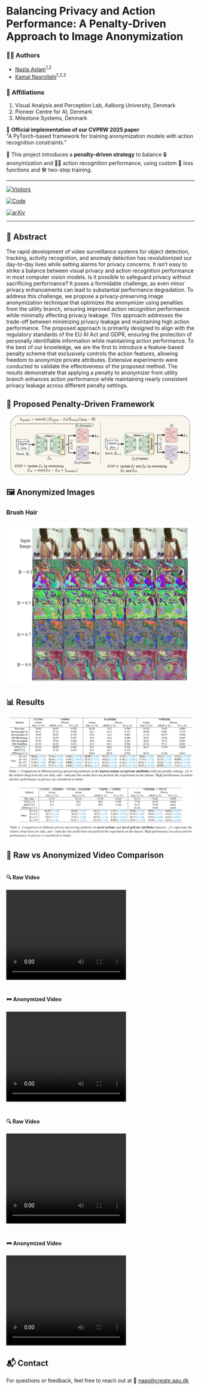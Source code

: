 
# Balancing Privacy and Action Performance: A Penalty-Driven Approach to Image Anonymization

### 👩‍💻 Authors  
- [Nazia Aslam](https://github.com/Rabusi)<sup>1,2</sup>  
- [Kamal Nasrollahi](https://www.linkedin.com/in/kamal-nasrollahi-676b3352/)<sup>1,2,3</sup>  

### 📍 Affiliations  
1. Visual Analysis and Perception Lab, Aalborg University, Denmark  
2. Pioneer Centre for AI, Denmark  
3. Milestone Systems, Denmark


📌 **Official implementation of our CVPRW 2025 paper**  
"A PyTorch-based framework for training anonymization models with action recognition constraints."

🧠 This project introduces a **penalty-driven strategy** to balance 🔒 anonymization and 🏃‍♀️ action recognition performance, using custom 🧪 loss functions and 🛠️ two-step training.

---

[![Visitors](https://visitor-badge.glitch.me/badge?page_id=Rabusi.Balancing-Privacy-and-Action-Performance-A-Penalty-Driven-Approach-to-Image-Anonymization)](https://github.com/Rabusi/Balancing-Privacy-and-Action-Performance-A-Penalty-Driven-Approach-to-Image-Anonymization)

[![Code](https://img.shields.io/badge/GitHub-Repository-blue?logo=github)](https://github.com/Rabusi/Balancing-Privacy-and-Action-Performance-A-Penalty-Driven-Approach-to-Image-Anonymization)

[![arXiv](https://img.shields.io/badge/arXiv-2504.14301-b31b1b?logo=arxiv&logoColor=white)](https://arxiv.org/pdf/2504.14301)


---


## 📄 Abstract

The rapid development of video surveillance systems for object detection, tracking, activity recognition, and anomaly detection has revolutionized our day-to-day lives while setting alarms for privacy concerns. It isn’t easy to strike a balance between visual privacy and action recognition performance in most computer vision models. Is it possible to safeguard privacy without sacrificing performance? It poses a formidable challenge, as even minor privacy enhancements can lead to substantial performance degradation. To address this challenge, we propose a privacy-preserving image anonymization technique that optimizes the anonymizer using penalties from the utility branch, ensuring improved action recognition performance while minimally affecting privacy leakage. This approach addresses the trade-off between minimizing privacy leakage and maintaining high action performance. The proposed approach is primarily designed to align with the regulatory standards of the EU AI Act and GDPR, ensuring the protection of personally identifiable information while maintaining action performance. To the best of our knowledge, we are the first to introduce a feature-based penalty scheme that exclusively controls the action features, allowing freedom to anonymize private attributes. Extensive experiments were conducted to validate the effectiveness of the proposed method. The results demonstrate that applying a penalty to anonymizer from utility branch enhances action performance while maintaining nearly consistent privacy leakage across different penalty settings.           

## 🧩 Proposed Penalty-Driven Framework

![Architecture](images/architecture.png)

## 🖼️ Anonymized Images

### Brush Hair
![Brush Hair](images/brushhair.png)

## 📊 Results
![](images/tab1.png)
![](images/tab2.png)

## 🎥 Raw vs Anonymized Video Comparison

<div style="display: flex; gap: 20px; flex-wrap: wrap;">
  <div>
    <h4>🔍 Raw Video</h4>
    <video width="320" height="240" controls>
      <source src="images/1.mp4" type="video/mp4">
      Your browser does not support the video tag.
    </video>
  </div>

  <div>
    <h4>🕶️ Anonymized Video</h4>
    <video width="320" height="240" controls>
      <source src="images/2.mp4" type="video/mp4">
      Your browser does not support the video tag.
    </video>
  </div>

  <div>
    <h4>🔍 Raw Video</h4>
    <video width="320" height="240" controls>
      <source src="images/3.mp4" type="video/mp4">
      Your browser does not support the video tag.
    </video>
  </div>

  <div>
    <h4>🕶️ Anonymized Video</h4>
    <video width="320" height="240" controls>
      <source src="images/4.mp4" type="video/mp4">
      Your browser does not support the video tag.
    </video>
  </div>
</div>

## 📬 Contact

For questions or feedback, feel free to reach out at 📧 [naas@create.aau.dk](mailto:naas@create.aau.dk)
